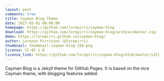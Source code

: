 ```yaml
---
layout: post
comments: true
title: Cayman Blog Theme
date: 2017-05-01 08:00:00
homepage: https://github.com/lorepirri/cayman-blog
download: https://github.com/lorepirri/cayman-blog/archive/master.zip
demo: https://lorepirri.github.io/cayman-blog/
author: Lorenzo Pirritano (@lorepirri)
thumbnail: thumbnail-cayman-blog-250.png
license: CC-BY-1.0
license_link: https://github.com/lorepirri/cayman-blog/blob/master/LICENSE
---
```


Cayman Blog is a Jekyll theme for GitHub Pages. It is based on the nice Cayman theme, with blogging features added.
